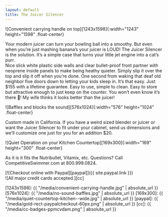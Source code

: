 ```yaml
---
layout: default
title: The Juicer Silencer
---
```


![Convenient carrying handle on top][1243x1598]{:width="1243" height="1598" .float-center}  

Your modern juicer can turn your bowling ball into a smoothy. But even when you’re just mashing banana’s your juicer is LOUD! The Juicer Silencer is the solution. It’s a simple case that turns your little jet engine into a cat’s purr.  
Nice slick white plastic side walls and clear bullet-proof front partner with neoprene inside panels to make being heathy quieter. Simply slip it over the top and slip it off when you’re done. One second from waking that deaf old neighbor five doors down to letting your kids sleep in. It’s that easy. Just $155 with a lifetime guarantee. Easy to use, simple to clean. Easy to store but attractive enough to just keep on the counter. You won’t even know it’s there 🙂! My wife thinks it looks better than the juicer!  

![Baffles and blocks the sound][576x1024]{:width="576" height="1024" .float-center}  

Custom made in California. If you have a weird sized blender or juicer or want the Juicer Silencer to fit under your cabinet, send us dimensions and we’ll customize one just for you for an addition $20.  

![Quiet Operation on your Kitchen Countertop][169x300]{:width="169" height="300" .float-center}  

As it is it fits the Nutribullet, Vitamix, etc. Questions? Call CompetitiveSwimmer.com at 800.999.0824.  

[![Checkout online with Paypal][paypal]]({{ site.paypal.link }})  
![All major credit cards accepted.][cc]  

[1243x1598]: {{ "/media/convenient-carrying-handle.jpg" | absolute_url }}
[576x1024]: {{ "/media/no-sound-baffles.jpg" | absolute_url }}
[169x300]: {{ "/media/quiet-countertop-kitchen--wide.jpg" | absolute_url }}
[paypal]: {{ "/media/gold-rect-paypalcheckout-60px.png" | absolute_url }}
[cc]: {{ "/media/cc-badges-ppmcvdam.png" | absolute_url }}
